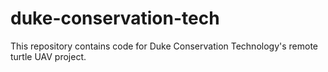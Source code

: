 # duke-conservation-tech

This repository contains code for Duke Conservation Technology's remote turtle UAV project. 
